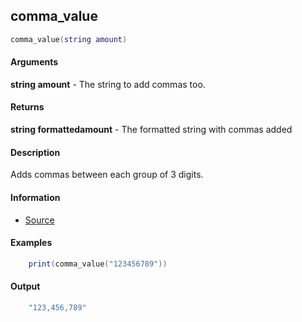 
## comma_value

```lua
comma_value(string amount)
```

#### Arguments

**string amount** - The string to add commas too.

#### Returns

**string formattedamount** - The formatted string with commas added

#### Description
Adds commas between each group of 3 digits.

#### Information
* [Source](https://app.assembla.com/spaces/roleplaygamemode/subversion/source/HEAD/gamemode/core/libraries/sh_functions.lua#ln141)

#### Examples
```lua
	print(comma_value("123456789"))
```

#### Output
```lua
	"123,456,789"
```



